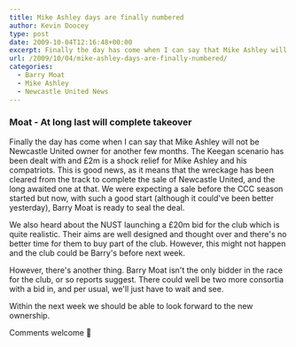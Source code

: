 ```yaml
---
title: Mike Ashley days are finally numbered
author: Kevin Doocey
type: post
date: 2009-10-04T12:16:48+00:00
excerpt: Finally the day has come when I can say that Mike Ashley will not be Newcastle United..
url: /2009/10/04/mike-ashley-days-are-finally-numbered/
categories:
  - Barry Moat
  - Mike Ashley
  - Newcastle United News
---
```


### Moat - At long last will complete takeover

Finally the day has come when I can say that Mike Ashley will not be Newcastle United owner for another few months. The Keegan scenario has been dealt with and £2m is a shock relief for Mike Ashley and his compatriots. This is good news, as it means that the wreckage has been cleared from the track to complete the sale of Newcastle United, and the long awaited one at that. We were expecting a sale before the CCC season started but now, with such a good start (although it could've been better yesterday), Barry Moat is ready to seal the deal.

We also heard about the NUST launching a £20m bid for the club which is quite realistic. Their aims are well designed and thought over and there's no better time for them to buy part of the club. However, this might not happen and the club could be Barry's before next week.

However, there's another thing. Barry Moat isn't the only bidder in the race for the club, or so reports suggest. There could well be two more consortia with a bid in, and per usual, we'll just have to wait and see.

Within the next week we should be able to look forward to the new ownership.

Comments welcome 🙂
